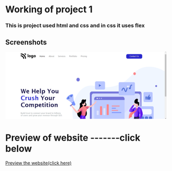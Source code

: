# Working of project 1
### This is project used html and css and in css it uses flex 

## Screenshots

![App Screenshot](./seo.png)

# Preview of website -------click below 
[Preview the website(click here)](https://seo-masterr.netlify.app/)